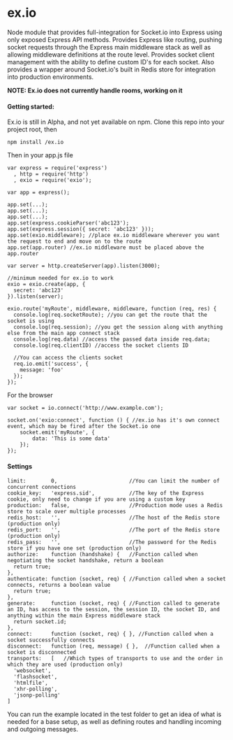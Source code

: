 ex.io
=====

Node module that provides full-integration for Socket.io into Express using only exposed Express API methods. Provides Express like routing, pushing socket requests through the Express main middleware stack as well as allowing middleware definitions at the route level. Provides socket client management with the ability to define custom ID's for each socket. Also provides a wrapper around Socket.io's built in Redis store for integration into production environments.

**NOTE: Ex.io does not currently handle rooms, working on it**

#### Getting started:

Ex.io is still in Alpha, and not yet available on npm. Clone this repo into your project root, then 

```
npm install /ex.io
```

Then in your app.js file

```
var express = require('express')
  , http = require('http')
  , exio = require('exio');
  
var app = express();
  
app.set(...);
app.set(...);
app.set(...);
app.set(express.cookieParser('abc123');
app.set(express.session({ secret: 'abc123' }));
app.set(exio.middleware); //place ex.io middleware wherever you want the request to end and move on to the route
app.set(app.router) //ex.io middleware must be placed above the app.router

var server = http.createServer(app).listen(3000);

//minimum needed for ex.io to work
exio = exio.create(app, {
  secret: 'abc123' 
}).listen(server);

exio.route('myRoute', middleware, middleware, function (req, res) {
  console.log(req.socketRoute); //you can get the route that the socket is using 
  console.log(req.session); //you get the session along with anything else from the main app connect stack
  console.log(req.data) //access the passed data inside req.data;
  console.log(req.clientID) //access the socket clients ID
  
  //You can access the clients socket
  req.io.emit('success', {
    message: 'foo'
  });
});

```

For the browser

```
var socket = io.connect('http://www.example.com');

socket.on('exio:connect', function () { //ex.io has it's own connect event, which may be fired after the Socket.io one
	socket.emit('myRoute', {
		data: 'This is some data'
	});
});
```

#### Settings

```
limit:        0,                       //You can limit the number of concurrent connections
cookie_key:   'express.sid',           //The key of the Express cookie, only need to change if you are using a custom key
production:   false,                   //Production mode uses a Redis store to scale over multiple processes
redis_host:   '',                      //The host of the Redis store (production only)
redis_port:   '',                      //The port of the Redis store (production only)
redis_pass:   '',                      //The password for the Redis store if you have one set (production only)
authorize:    function (handshake) {   //Function called when negotiating the socket handshake, return a boolean
  return true;
},
authenticate: function (socket, req) { //Function called when a socket connects, returns a boolean value
  return true;
},
generate:     function (socket, req) { //Function called to generate an ID, has access to the session, the session ID, the socket ID, and anything within the main Express middleware stack
  return socket.id;
},
connect:      function (socket, req) { }, //Function called when a socket successfully connects
disconnect:   function (req, message) { },  //Function called when a socket is disconnected
transports:   [   //Which types of transports to use and the order in which they are used (production only)
  'websocket',
  'flashsocket',
  'htmlfile',
  'xhr-polling',
  'jsonp-polling'
]
```

You can run the example located in the test folder to get an idea of what is needed for a base setup, as well as defining routes and handling incoming and outgoing messages.
